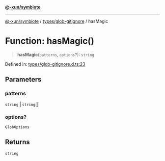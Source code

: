[**@-xun/symbiote**](../../../README.md)

***

[@-xun/symbiote](../../../README.md) / [types/glob-gitignore](../README.md) / hasMagic

# Function: hasMagic()

> **hasMagic**(`patterns`, `options`?): `string`

Defined in: [types/glob-gitignore.d.ts:23](https://github.com/Xunnamius/symbiote/blob/023107e8d1856ee3cd449bab77222ba9d9fdb206/types/glob-gitignore.d.ts#L23)

## Parameters

### patterns

`string` | `string`[]

### options?

`GlobOptions`

## Returns

`string`
